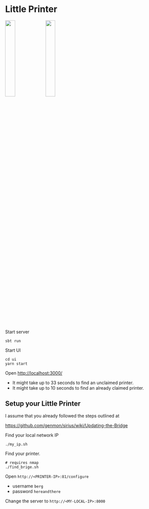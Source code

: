 # Little Printer

<img src="https://i.imgur.com/UhyS1K8.png" align="center" height="25%" width="25%" /> <img src="https://i.imgur.com/Tblhh9u.png" align="center" height="25%" width="25%" />

Start server
```
sbt run
```

Start UI
```
cd ui
yarn start
```

Open [http://localhost:3000/](http://localhost:3000/)

* It might take up to 33 seconds to find an unclaimed printer.
* It might take up to 10 seconds to find an already claimed printer.

## Setup your Little Printer

I assume that you already followed the steps outlined at

  https://github.com/genmon/sirius/wiki/Updating-the-Bridge

Find your local network IP

```
./my_ip.sh
```

Find your printer.

```
# requires nmap
./find_brige.sh
```

Open `http://<PRINTER-IP>:81/configure`

* username `berg`
* password `hereandthere`

Change the server to `http://<MY-LOCAL-IP>:8000`

